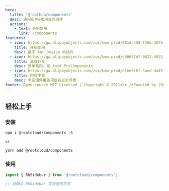```yaml
---
hero:
  title: '@roothub/components'
  desc: 通用组件&常用业务组件
  actions:
    - text: 开始使用
      link: /components
features:
  - icon: https://gw.alipayobjects.com/zos/bmw-prod/881dc458-f20b-407b-947a-95104b5ec82b/k79dm8ih_w144_h144.png
    title: 开箱即用
    desc: 基于 Ant Design 的组件
  - icon: https://gw.alipayobjects.com/zos/bmw-prod/d60657df-0822-4631-9d7c-e7a869c2f21c/k79dmz3q_w126_h126.png
    title: 高效开发
    desc: 简单易用，如 Antd ProComponents
  - icon: https://gw.alipayobjects.com/zos/bmw-prod/d1ee0c6f-5aed-4a45-a507-339a4bfe076c/k7bjsocq_w144_h144.png
    title: 内容丰富
    desc: 丰富组件覆盖项目各业务场景
footer: Open-source MIT Licensed | Copyright © 2021<br />Powered by [RootHub](https://github.com/RootLinkFE)
---
```


## 轻松上手

### 安装

```shell
npm i @rootcloud/components -S

or

yarn add @rootcloud/components

```

### 使用

```ts
import { RhSidebar } from '@rootcloud/components';

// 详细见 RhSidebar 文档使用方式
```
